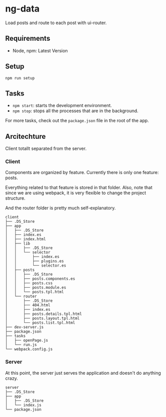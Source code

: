 # ng-data
Load posts and route to each post with ui-router.

## Requirements

- Node, npm: Latest Version

## Setup

`npm run setup`

## Tasks

- `npm start`: starts the development environment.
- `npm stop`: stops all the processes that are in the background.

For more tasks, check out the `package.json` file in the root of the app.

## Arcitechture

Client totallt separated from the server.

### Client

Components are organized by feature. Currently there is only one feature: posts.

Everything related to that feature is stored in that folder. Also, note that since we are using webpack, it is very flexible to change the project structure.

And the router folder is pretty much self-explanatory.

	client
	├── .DS_Store
	├── app
	│   ├── .DS_Store
	│   ├── index.es
	│   ├── index.html
	│   ├── lib
	│   │   ├── .DS_Store
	│   │   └── selector
	│   │       ├── index.es
	│   │       ├── plugins.es
	│   │       └── selector.es
	│   ├── posts
	│   │   ├── .DS_Store
	│   │   ├── posts.components.es
	│   │   ├── posts.css
	│   │   ├── posts.module.es
	│   │   └── posts.tpl.html
	│   └── router
	│       ├── .DS_Store
	│       ├── 404.html
	│       ├── index.es
	│       ├── posts.details.tpl.html
	│       ├── posts.layout.tpl.html
	│       └── posts.list.tpl.html
	├── dev-server.js
	├── package.json
	├── tasks
	│   ├── openPage.js
	│   └── run.js
	└── webpack.config.js

### Server

At this point, the server just serves the application and doesn't do anything crazy.

	server
	├── .DS_Store
	├── app
	│   ├── .DS_Store
	│   └── index.js
	└── package.json